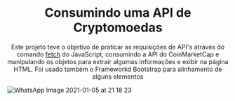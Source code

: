 <h1 align='center'>Consumindo uma API de Cryptomoedas</h1>



<p align='center'>Este projeto teve o objetivo de praticar as requisições de API's através do comando <u>fetch</u> do JavaScript, consumindo a API do CoinMarketCap e manipulando os objetos para extrair algumas informações e exibir na página HTML.
    Foi usado também o Frameworkd Bootstrap para alinhamento de alguns elementos
</p>

![WhatsApp Image 2021-01-05 at 21 18 23](https://user-images.githubusercontent.com/65667183/103713639-a1eb2700-4f9b-11eb-96bb-4dfba58b3681.jpeg)
